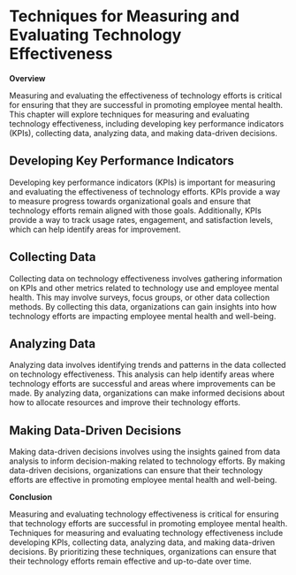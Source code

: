 # Techniques for Measuring and Evaluating Technology Effectiveness

**Overview**

Measuring and evaluating the effectiveness of technology efforts is critical for ensuring that they are successful in promoting employee mental health. This chapter will explore techniques for measuring and evaluating technology effectiveness, including developing key performance indicators (KPIs), collecting data, analyzing data, and making data-driven decisions.

Developing Key Performance Indicators
-------------------------------------

Developing key performance indicators (KPIs) is important for measuring and evaluating the effectiveness of technology efforts. KPIs provide a way to measure progress towards organizational goals and ensure that technology efforts remain aligned with those goals. Additionally, KPIs provide a way to track usage rates, engagement, and satisfaction levels, which can help identify areas for improvement.

Collecting Data
---------------

Collecting data on technology effectiveness involves gathering information on KPIs and other metrics related to technology use and employee mental health. This may involve surveys, focus groups, or other data collection methods. By collecting this data, organizations can gain insights into how technology efforts are impacting employee mental health and well-being.

Analyzing Data
--------------

Analyzing data involves identifying trends and patterns in the data collected on technology effectiveness. This analysis can help identify areas where technology efforts are successful and areas where improvements can be made. By analyzing data, organizations can make informed decisions about how to allocate resources and improve their technology efforts.

Making Data-Driven Decisions
----------------------------

Making data-driven decisions involves using the insights gained from data analysis to inform decision-making related to technology efforts. By making data-driven decisions, organizations can ensure that their technology efforts are effective in promoting employee mental health and well-being.

**Conclusion**

Measuring and evaluating technology effectiveness is critical for ensuring that technology efforts are successful in promoting employee mental health. Techniques for measuring and evaluating technology effectiveness include developing KPIs, collecting data, analyzing data, and making data-driven decisions. By prioritizing these techniques, organizations can ensure that their technology efforts remain effective and up-to-date over time.
